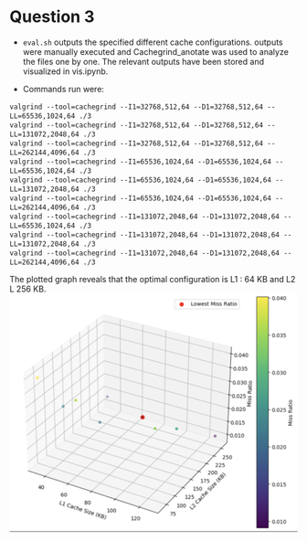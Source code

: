 # Question 3

- ```eval.sh``` outputs the specified different cache configurations. outputs were manually executed and Cachegrind_anotate was used to analyze the files one by one. The relevant outputs have been stored and visualized in vis.ipynb. 

- Commands run were: 
```
valgrind --tool=cachegrind --I1=32768,512,64 --D1=32768,512,64 --LL=65536,1024,64 ./3
valgrind --tool=cachegrind --I1=32768,512,64 --D1=32768,512,64 --LL=131072,2048,64 ./3
valgrind --tool=cachegrind --I1=32768,512,64 --D1=32768,512,64 --LL=262144,4096,64 ./3
valgrind --tool=cachegrind --I1=65536,1024,64 --D1=65536,1024,64 --LL=65536,1024,64 ./3
valgrind --tool=cachegrind --I1=65536,1024,64 --D1=65536,1024,64 --LL=131072,2048,64 ./3
valgrind --tool=cachegrind --I1=65536,1024,64 --D1=65536,1024,64 --LL=262144,4096,64 ./3
valgrind --tool=cachegrind --I1=131072,2048,64 --D1=131072,2048,64 --LL=65536,1024,64 ./3
valgrind --tool=cachegrind --I1=131072,2048,64 --D1=131072,2048,64 --LL=131072,2048,64 ./3
valgrind --tool=cachegrind --I1=131072,2048,64 --D1=131072,2048,64 --LL=262144,4096,64 ./3
```

The plotted graph reveals that the  optimal configuration is L1 : 64 KB and L2 L 256 KB. 
![Alt text](image.png)




